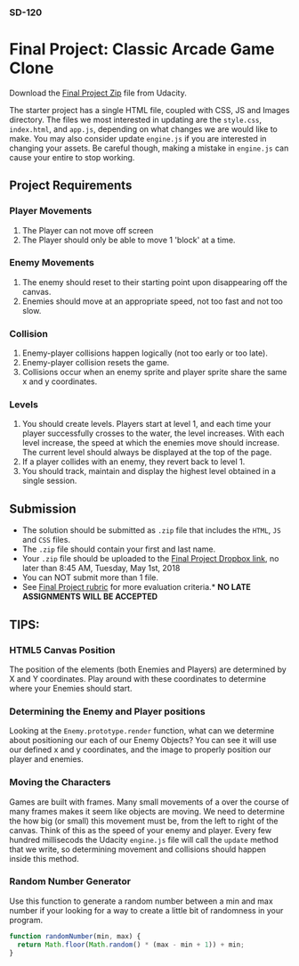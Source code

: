 ### SD-120 

# Final Project: Classic Arcade Game Clone

Download the [Final Project Zip](https://github.com/udacity/frontend-nanodegree-arcade-game/archive/master.zip) file from Udacity.

The starter project has a single HTML file, coupled with CSS, JS and Images directory. The files we most interested in updating are the   `style.css`, `index.html`, and `app.js`, depending on what changes we are would like to make. You may also consider update `engine.js` if you are interested in changing your assets. Be careful though, making a mistake in `engine.js` can cause your entire to stop working.


## Project Requirements

### Player Movements
1. The Player can not move off screen
2. The Player should only be able to move 1 'block' at a time.

### Enemy Movements
1. The enemy should reset to their starting point upon disappearing off the canvas.
2. Enemies should move at an appropriate speed, not too fast and not too slow.

### Collision
1. Enemy-player collisions happen logically (not too early or too late).
2. Enemy-player collision resets the game.
3. Collisions occur when an enemy sprite and player sprite share the same x and y coordinates.

### Levels
1. You should create levels. Players start at level 1, and each time your player successfully crosses to the water, the level increases. With each level increase, the speed at which the enemies move should increase. The current level should always be displayed at the top of the page.
2. If a player collides with an enemy, they revert back to level 1.
3. You should track, maintain and display the highest level obtained in a single session.

## Submission

* The solution should be submitted as `.zip` file that includes the `HTML`, `JS` and `CSS` files. 
* The `.zip` file should contain your first and last name.
* Your `.zip` file should be uploaded to the [Final Project Dropbox link](https://www.dropbox.com/request/pRx8bO17SyUjGzKFysuq), no later than 8:45 AM, Tuesday, May 1st, 2018
* You can NOT submit more than 1 file. 
* See [Final Project rubric](https://github.com/jniziol/JavascriptBasics/raw/master/Final%20Project%20Rubric.pdf) for more evaluation criteria.* 
**NO LATE ASSIGNMENTS WILL BE ACCEPTED**

## TIPS:

### HTML5 Canvas Position
The position of the elements (both Enemies and Players) are determined by X and Y coordinates. Play around with these coordinates to determine where your Enemies should start.

### Determining the Enemy and Player positions
Looking at the `Enemy.prototype.render` function, what can we determine about positioning our each of our Enemy Objects? You can see it will use our defined x and y coordinates, and the image to properly position our player and enemies.

### Moving the Characters
Games are built with frames. Many small movements of a over the course of many frames makes it seem like objects
are moving. We need to determine the how big (or small) this movement must be, from the left to right of the canvas. Think of this as the speed of your enemy and player. Every few hundred millisecods the Udacity `engine.js` file will call the `update` method that we write, so determining movement and collisions should happen inside this method.

### Random Number Generator
Use this function to generate a random number between a min and max number if your looking for a way to create a little bit of randomness in your program.
```javascript
function randomNumber(min, max) {
  return Math.floor(Math.random() * (max - min + 1)) + min;
}
```
